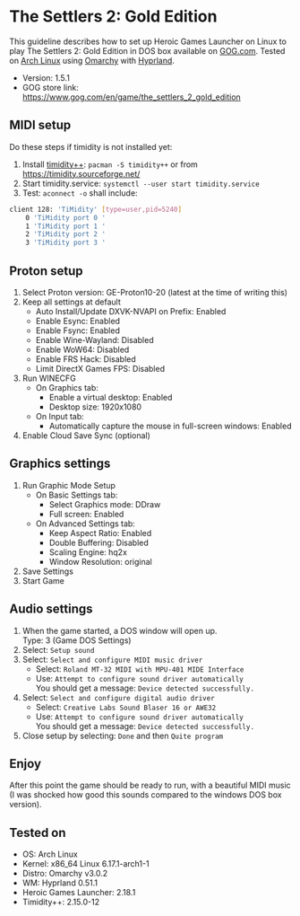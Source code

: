# The Settlers 2: Gold Edition

This guideline describes how to set up Heroic Games Launcher on Linux to play The Settlers 2: Gold Edition in DOS box available on [GOG.com](https://www.gog.com/en/).
Tested on [Arch Linux](https://archlinux.org/) using [Omarchy](https://omarchy.org/) with [Hyprland](https://hypr.land/).

* Version: 1.5.1
* GOG store link: <https://www.gog.com/en/game/the_settlers_2_gold_edition>

## MIDI setup

Do these steps if timidity is not installed yet:
1. Install [timidity++](http://archlinux.org/packages/extra/x86_64/timidity++/): `pacman -S timidity++` or from <https://timidity.sourceforge.net/>
2. Start timidity.service: `systemctl --user start timidity.service`
3. Test: `aconnect -o` shall include:
```bash
client 128: 'TiMidity' [type=user,pid=5240]
    0 'TiMidity port 0 '
    1 'TiMidity port 1 '
    2 'TiMidity port 2 '
    3 'TiMidity port 3 '
```

## Proton setup

1. Select Proton version: GE-Proton10-20 (latest at the time of writing this)
2. Keep all settings at default
    * Auto Install/Update DXVK-NVAPI on Prefix: Enabled
    * Enable Esync: Enabled
    * Enable Fsync: Enabled
    * Enable Wine-Wayland: Disabled
    * Enable WoW64: Disabled
    * Enable FRS Hack: Disabled
    * Limit DirectX Games FPS: Disabled
3. Run WINECFG
    * On Graphics tab:
        * Enable a virtual desktop: Enabled
        * Desktop size: 1920x1080
    * On Input tab:
        * Automatically capture the mouse in full-screen windows: Enabled
4. Enable Cloud Save Sync (optional)

## Graphics settings

1. Run Graphic Mode Setup
    * On Basic Settings tab:
        * Select Graphics mode: DDraw
        * Full screen: Enabled
    * On Advanced Settings tab:
      * Keep Aspect Ratio: Enabled
      * Double Buffering: Disabled
      * Scaling Engine: hq2x
      * Window Resolution: original
2. Save Settings
3. Start Game

## Audio settings

1. When the game started, a DOS window will open up.  
Type: 3 (Game DOS Settings)
2. Select: `Setup sound`
3. Select: `Select and configure MIDI music driver`
    * Select: `Roland MT-32 MIDI with MPU-401 MIDE Interface`
    * Use: `Attempt to configure sound driver automatically`  
You should get a message: `Device detected successfully.`
4. Select: `Select and configure digital audio driver`
    * Select: `Creative Labs Sound Blaser 16 or AWE32`
    * Use: `Attempt to configure sound driver automatically`  
You should get a message: `Device detected successfully.`
5. Close setup by selecting: `Done` and then `Quite program`

## Enjoy

After this point the game should be ready to run, with a beautiful MIDI music (I was shocked how good this sounds compared to the windows DOS box version).

## Tested on

* OS: Arch Linux
* Kernel: x86_64 Linux 6.17.1-arch1-1
* Distro: Omarchy v3.0.2
* WM: Hyprland 0.51.1
* Heroic Games Launcher: 2.18.1
* Timidity++: 2.15.0-12

